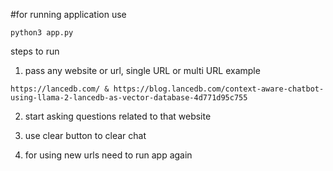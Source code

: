 
#for running application use  
```
python3 app.py
```



steps to run

1. pass any website or url, single URL or multi URL 
example 
```
https://lancedb.com/ & https://blog.lancedb.com/context-aware-chatbot-using-llama-2-lancedb-as-vector-database-4d771d95c755

```
2. start asking questions related to that website

3. use clear button to clear chat

4. for using new urls need to run app again
